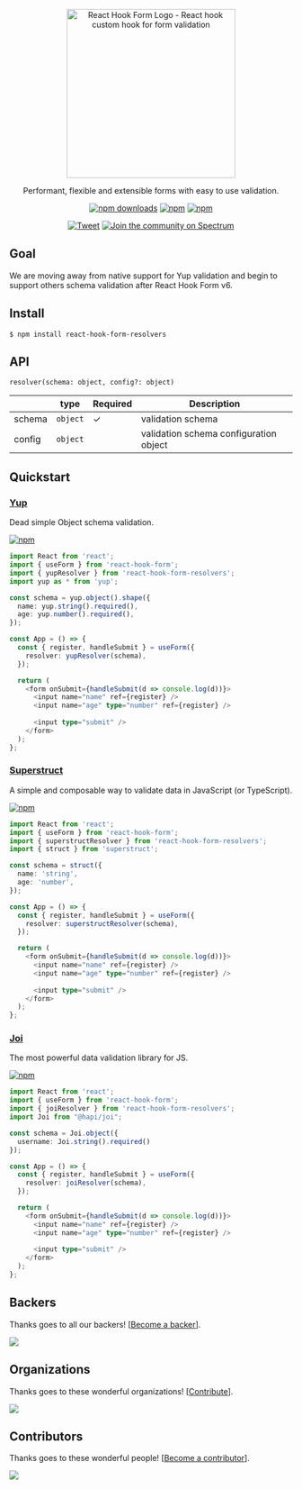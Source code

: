 <div align="center">
    <p align="center">
        <a href="https://react-hook-form.com" title="React Hook Form - Simple React forms validation">
            <img src="https://raw.githubusercontent.com/bluebill1049/react-hook-form/master/website/logo.png" alt="React Hook Form Logo - React hook custom hook for form validation" width="300px" />
        </a>
    </p>
</div>

<p align="center">Performant, flexible and extensible forms with easy to use validation.</p>

<div align="center">

[![npm downloads](https://img.shields.io/npm/dm/react-hook-form-resolvers.svg?style=for-the-badge)](https://www.npmjs.com/package/react-hook-form-resolvers)
[![npm](https://img.shields.io/npm/dt/react-hook-form-resolvers.svg?style=for-the-badge)](https://www.npmjs.com/package/react-hook-form-resolvers)
[![npm](https://img.shields.io/bundlephobia/minzip/react-hook-form-resolvers?style=for-the-badge)](https://bundlephobia.com/result?p=react-hook-form-resolvers)

[![Tweet](https://img.shields.io/twitter/url/http/shields.io.svg?style=social)](https://twitter.com/intent/tweet?text=React+hooks+for+form+validation+without+the+hassle&url=https://github.com/bluebill1049/react-hook-form-resolvers)&nbsp;[![Join the community on Spectrum](https://withspectrum.github.io/badge/badge.svg)](https://spectrum.chat/react-hook-form)

</div>

## Goal

We are moving away from native support for Yup validation and begin to support others schema validation after React Hook Form v6.

## Install

    $ npm install react-hook-form-resolvers
    
## API    

`resolver(schema: object, config?: object)`

|  | type | Required | Description|
|--|--|--|--|
| schema | `object` | ✓| validation schema |
| config | `object` | | validation schema configuration object |


## Quickstart

### [Yup](https://github.com/jquense/yup) 

Dead simple Object schema validation.

[![npm](https://img.shields.io/bundlephobia/minzip/yup?style=for-the-badge)](https://bundlephobia.com/result?p=yup)


```typescript jsx
import React from 'react';
import { useForm } from 'react-hook-form';
import { yupResolver } from 'react-hook-form-resolvers';
import yup as * from 'yup';

const schema = yup.object().shape({
  name: yup.string().required(),
  age: yup.number().required(),
});

const App = () => {
  const { register, handleSubmit } = useForm({
    resolver: yupResolver(schema),
  });

  return (
    <form onSubmit={handleSubmit(d => console.log(d))}>
      <input name="name" ref={register} />
      <input name="age" type="number" ref={register} />
    
      <input type="submit" />
    </form>
  );
};
```

### [Superstruct](https://github.com/ianstormtaylor/superstruct)

A simple and composable way to validate data in JavaScript (or TypeScript).

[![npm](https://img.shields.io/bundlephobia/minzip/superstruct?style=for-the-badge)](https://bundlephobia.com/result?p=superstruct)
  
```typescript jsx
import React from 'react';
import { useForm } from 'react-hook-form';
import { superstructResolver } from 'react-hook-form-resolvers';
import { struct } from 'superstruct';

const schema = struct({
  name: 'string',
  age: 'number',
});

const App = () => {
  const { register, handleSubmit } = useForm({
    resolver: superstructResolver(schema),
  });

  return (
    <form onSubmit={handleSubmit(d => console.log(d))}>
      <input name="name" ref={register} />
      <input name="age" type="number" ref={register} />
    
      <input type="submit" />
    </form>
  );
};
```

### [Joi](https://github.com/hapijs/joi)

The most powerful data validation library for JS.

[![npm](https://img.shields.io/bundlephobia/minzip/@hapi/joi?style=for-the-badge)](https://bundlephobia.com/result?p=@hapi/joi)
  
```typescript jsx
import React from 'react';
import { useForm } from 'react-hook-form';
import { joiResolver } from 'react-hook-form-resolvers';
import Joi from "@hapi/joi";

const schema = Joi.object({
  username: Joi.string().required()
});

const App = () => {
  const { register, handleSubmit } = useForm({
    resolver: joiResolver(schema),
  });

  return (
    <form onSubmit={handleSubmit(d => console.log(d))}>
      <input name="name" ref={register} />
      <input name="age" type="number" ref={register} />
    
      <input type="submit" />
    </form>
  );
};
```

## Backers

Thanks goes to all our backers! [[Become a backer](https://opencollective.com/react-hook-form#backer)].

<a href="https://opencollective.com/react-hook-form#backers">
    <img src="https://opencollective.com/react-hook-form/backers.svg?width=950" />
</a>

## Organizations

Thanks goes to these wonderful organizations! [[Contribute](https://opencollective.com/react-hook-form/contribute)].

<a href="https://github.com/react-hook-form/react-hook-form/graphs/contributors">
    <img src="https://opencollective.com/react-hook-form/organizations.svg?width=950" />
</a>

## Contributors

Thanks goes to these wonderful people! [[Become a contributor](CONTRIBUTING.md)].

<a href="https://github.com/react-hook-form/react-hook-form/graphs/contributors">
    <img src="https://opencollective.com/react-hook-form/contributors.svg?width=950" />
</a>

